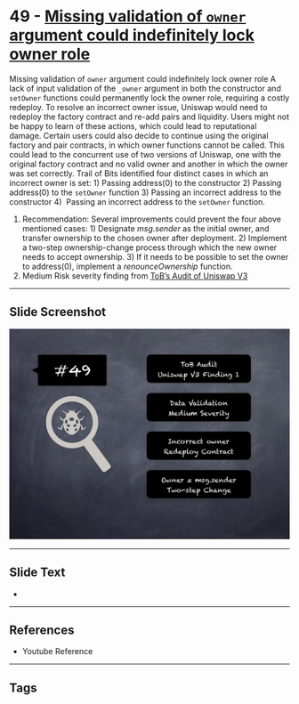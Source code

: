 
# 49 - [Missing validation of `owner` argument could indefinitely lock owner role](Missing%20validation%20of%20`owner`%20argument%20could%20indefinitely%20lock%20owner%20role.md)

Missing validation of `owner` argument could indefinitely lock owner role A lack of input validation of the `_owner` argument in both the constructor and `setOwner` functions could permanently lock the owner role, requiring a costly redeploy. To resolve an incorrect owner issue, Uniswap would need to redeploy the factory contract and re-add pairs and liquidity. Users might not be happy to learn of these actions, which could lead to reputational damage. Certain users could also decide to continue using the original factory and pair contracts, in which owner functions cannot be called. This could lead to the concurrent use of two versions of Uniswap, one with the original factory contract and no valid owner and another in which the owner was set correctly. Trail of Bits identified four distinct cases in which an incorrect owner is set: 1) Passing address(0) to the constructor 2) Passing address(0) to the `setOwner` function 3) Passing an incorrect address to the constructor 4)  Passing an incorrect address to the `setOwner` function.


1. Recommendation: Several improvements could prevent the four above mentioned cases: 1) Designate _msg.sender_ as the initial owner, and transfer ownership to the chosen owner after deployment. 2) Implement a two-step ownership-change process through which the new owner needs to accept ownership. 3) If it needs to be possible to set the owner to address(0), implement a _renounceOwnership_ function.
2. Medium Risk severity finding from [ToB’s Audit of Uniswap V3](https://github.com/Uniswap/uniswap-v3-core/blob/main/audits/tob/audit.pdf)


___
## Slide Screenshot
![049.png](../../images/7.%20Audit%20Findings%20101/049.png)
___
## Slide Text
- 
___
## References
- Youtube Reference
___
## Tags
